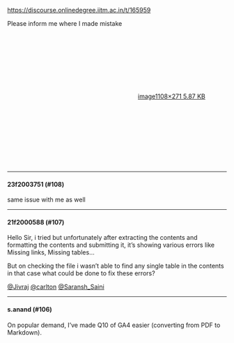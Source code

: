 https://discourse.onlinedegree.iitm.ac.in/t/165959

Please inform me where I made mistake<br/>
<div class="lightbox-wrapper"><a class="lightbox" data-download-href="/uploads/short-url/phlJLey3ptCvRxUHYz3lDy9aFPx.png?dl=1" href="https://europe1.discourse-cdn.com/flex013/uploads/iitm/original/3X/b/1/b12c7242be994f334d445739cf3b6ffe1b36c25f.png" rel="noopener nofollow ugc" title="image"><div class="meta"><svg aria-hidden="true" class="fa d-icon d-icon-far-image svg-icon"><use href="#far-image"></use></svg><span class="filename">image</span><span class="informations">1108×271 5.87 KB</span><svg aria-hidden="true" class="fa d-icon d-icon-discourse-expand svg-icon"><use href="#discourse-expand"></use></svg></div></a></div></p><hr>

<h4>23f2003751 (#108)</h4>
<p>same issue with me as well</p><hr>

<h4>21f2000588 (#107)</h4>
<p>Hello Sir, i tried but unfortunately after extracting the contents and formatting the contents and submitting it, it’s showing various errors like Missing links, Missing tables…</p>
<p>But on checking the file i wasn’t able to find any single table in the contents in that case what could be done to fix these errors?</p>
<p><a class="mention" href="/u/jivraj">@Jivraj</a> <a class="mention" href="/u/carlton">@carlton</a> <a class="mention" href="/u/saransh_saini">@Saransh_Saini</a></p><hr>

<h4>s.anand (#106)</h4>
<p>On popular demand, I’ve made Q10 of GA4 easier (converting from PDF to Markdown).